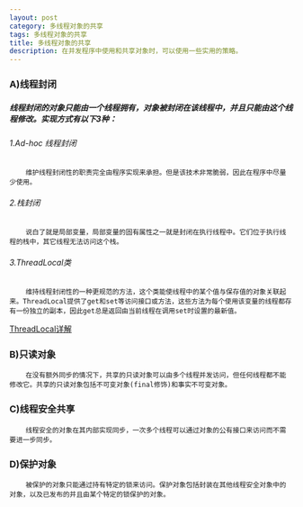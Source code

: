 ```yaml
---
layout: post
category: 多线程对象的共享
tags: 多线程对象的共享
title: 多线程对象的共享
description: 在并发程序中使用和共享对象时，可以使用一些实用的策略。
---
```


### A)线程封闭
    
##### 线程封闭的对象只能由一个线程拥有，对象被封闭在该线程中，并且只能由这个线程修改。实现方式有以下3种：
	
###### 1.Ad-hoc 线程封闭
	    维护线程封闭性的职责完全由程序实现来承担。但是该技术非常脆弱，因此在程序中尽量少使用。
	
###### 2.栈封闭
	    说白了就是局部变量，局部变量的固有属性之一就是封闭在执行线程中。它们位于执行线程的栈中，其它线程无法访问这个栈。
	 
###### 3.ThreadLocal类
	    维持线程封闭性的一种更规范的方法，这个类能使线程中的某个值与保存值的对象关联起来。ThreadLocal提供了get和set等访问接口或方法，这些方法为每个使用该变量的线程都存有一份独立的副本，因此get总是返回由当前线程在调用set时设置的最新值。
  [ThreadLocal详解](http://www.cnblogs.com/tianchi/archive/2012/12/14/2817155.html "ThreadLocal详解")
  
### B)只读对象
        在没有额外同步的情况下，共享的只读对象可以由多个线程并发访问，但任何线程都不能修改它。共享的只读对象包括不可变对象(final修饰)和事实不可变对象。
	
### C)线程安全共享
    
	    线程安全的对象在其内部实现同步，一次多个线程可以通过对象的公有接口来访问而不需要进一步同步。

### D)保护对象
     
	    被保护的对象只能通过持有特定的锁来访问。保护对象包括封装在其他线程安全对象中的对象，以及已发布的并且由某个特定的锁保护的对象。
	


	
    	